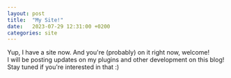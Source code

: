 ```yaml
---
layout: post
title:  "My Site!"
date:   2023-07-29 12:31:00 +0200
categories: site
---
```


Yup, I have a site now. And you're (probably) on it right now, welcome!  
I will be posting updates on my plugins and other development on this blog! Stay tuned if you're interested in that :)
